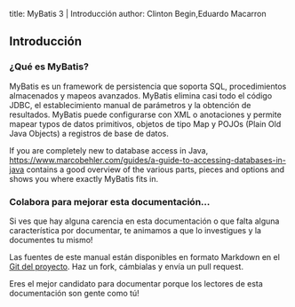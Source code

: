 title: MyBatis 3 | Introducción
author: Clinton Begin,Eduardo Macarron

## Introducción

### ¿Qué es MyBatis?

MyBatis es un framework de persistencia que soporta SQL, procedimientos almacenados y mapeos avanzados. MyBatis elimina casi todo el código JDBC, el establecimiento manual de parámetros y la obtención de resultados. MyBatis puede configurarse con XML o anotaciones y permite mapear typos de datos primitivos, objetos de tipo Map y POJOs (Plain Old Java Objects) a registros de base de datos.

If you are completely new to database access in Java, https://www.marcobehler.com/guides/a-guide-to-accessing-databases-in-java contains a good overview of the various parts, pieces and options and shows you where exactly MyBatis fits in.

### Colabora para mejorar esta documentación...

Si ves que hay alguna carencia en esta documentación o que falta alguna característica por documentar, te animamos a que lo investigues y la documentes tu mismo!

Las fuentes de este manual están disponibles en formato Markdown en el [Git del proyecto](https://github.com/mybatis/mybatis-3/tree/master/src/site). Haz un fork, cámbialas y envía un pull request.

Eres el mejor candidato para documentar porque los lectores de esta documentación son gente como tú!

